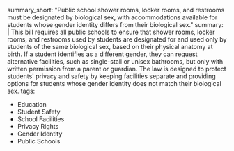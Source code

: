 summary_short: "Public school shower rooms, locker rooms, and restrooms must be designated by biological sex, with accommodations available for students whose gender identity differs from their biological sex."
summary: |
  This bill requires all public schools to ensure that shower rooms, locker rooms, and restrooms used by students are designated for and used only by students of the same biological sex, based on their physical anatomy at birth. If a student identifies as a different gender, they can request alternative facilities, such as single-stall or unisex bathrooms, but only with written permission from a parent or guardian. The law is designed to protect students' privacy and safety by keeping facilities separate and providing options for students whose gender identity does not match their biological sex.
tags:
  - Education
  - Student Safety
  - School Facilities
  - Privacy Rights
  - Gender Identity
  - Public Schools
